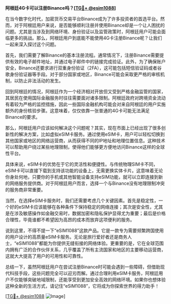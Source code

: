 **阿根廷4G卡可以注册Binance吗？[[TG💪+ @esim1088](https://t.me/s/esim1088)]**

在当今数字化时代，加密货币交易平台Binance成为了许多投资者的首选平台。然而，对于阿根廷用户来说，是否能够顺利注册并使用Binance却是一个让人困扰的问题。尤其是当涉及到网络环境、身份验证以及监管政策时，阿根廷用户可能会面临更多的挑战。那么，阿根廷用户到底能不能使用4G卡注册Binance呢？让我们一起来深入探讨这个问题。

首先，我们需要了解Binance的基本注册流程。通常情况下，注册Binance需要提供有效的电子邮件地址，并通过电子邮件中的链接完成验证。此外，为了确保账户安全，Binance还要求进行双重身份验证（2FA），这可能包括短信验证码或者谷歌身份验证器等手段。对于部分国家或地区，Binance可能会采取更严格的审核机制，以防止非法活动的发生。

回到阿根廷的情况，阿根廷作为一个经济相对开放但又受到严格金融监管的国家，其居民在使用国际金融服务时往往需要面对诸多限制。阿根廷政府对跨境资金流动有着较为严格的监控措施，因此一些国际金融机构可能会对来自阿根廷的用户实施额外的身份核验步骤。这意味着，仅仅依靠一张普通的4G卡可能无法满足Binance的要求。

那么，阿根廷用户应该如何解决这个问题呢？其实，现在市面上已经出现了很多创新性的解决方案，比如虚拟eSIM卡服务。通过使用eSIM卡，用户可以轻松切换到其他国家或地区的网络运营商，从而获得不同的IP地址和地理位置信息。这种技术可以帮助用户绕过某些地理限制，使得他们能够更方便地访问Binance这样的全球性平台。

具体来说，eSIM卡的优势在于它的灵活性和便捷性。与传统物理SIM卡不同，eSIM卡可以直接下载到支持该功能的设备上，无需更换实体卡片。这意味着无论你身处何地，只要你的手机或其他智能设备支持eSIM功能，就可以立即连接到新的网络服务提供商。对于阿根廷用户而言，选择一个与Binance没有地理限制冲突的服务商非常重要。

当然，在选择eSIM卡服务时，我们还需要考虑几个关键因素。首先是稳定性，一个好的eSIM卡应该能够在各种条件下保持稳定的网络连接；其次是安全性，尤其是在涉及敏感操作如金融交易时，数据加密和隐私保护显得尤为重要；最后是价格合理性，毕竟谁都不希望因为高昂的成本而放弃这项便利的服务。

说到这里，不得不提一下“eSIM1088”这款产品。它是一款专为需要频繁跨国使用的用户设计的高质量eSIM卡服务。无论是旅行爱好者还是商务人士，“eSIM1088”都能为你提供无缝衔接的网络体验。更重要的是，它在全球范围内拥有广泛的合作伙伴关系，几乎覆盖了所有主流国家和地区的主要移动运营商，这就大大提高了用户的可用性和可靠性。

总结一下，虽然阿根廷用户在尝试注册Binance时可能会遇到一些障碍，但借助现代科技手段，这些问题完全可以迎刃而解。通过合理利用eSIM卡服务，阿根廷用户不仅能够突破地域限制，还能享受到更加安全高效的网络环境。如果你也想体验这种全新的生活方式，请记住“eSIM1088”，它将成为你探索世界的得力助手！

[[TG💪+ @esim1088](https://t.me/s/esim1088) ![Image](https://i.postimg.cc/4NQfJmqS/Snipaste-2025-05-13-00-14-12.png)]